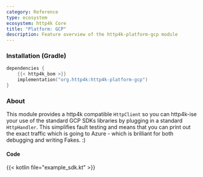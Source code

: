 ```yaml
---
category: Reference
type: ecosystem
ecosystem: http4k Core
title: "Platform: GCP"
description: Feature overview of the http4k-platform-gcp module
---
```



### Installation (Gradle)

```kotlin
dependencies {
    {{< http4k_bom >}}
    implementation("org.http4k:http4k-platform-gcp")
}
```

### About
This module provides a http4k compatible `HttpClient` so you can http4k-ise your use of the standard GCP SDKs libraries by plugging in a standard `HttpHandler`. This simplifies fault testing and means that you can print out the exact traffic which is going to Azure - which is brilliant for both debugging and writing Fakes. :)

#### Code

{{< kotlin file="example_sdk.kt" >}}
